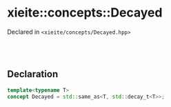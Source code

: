 # xieite::concepts::Decayed
Declared in `<xieite/concepts/Decayed.hpp>`

<br/><br/>

## Declaration
```cpp
template<typename T>
concept Decayed = std::same_as<T, std::decay_t<T>>;
```
